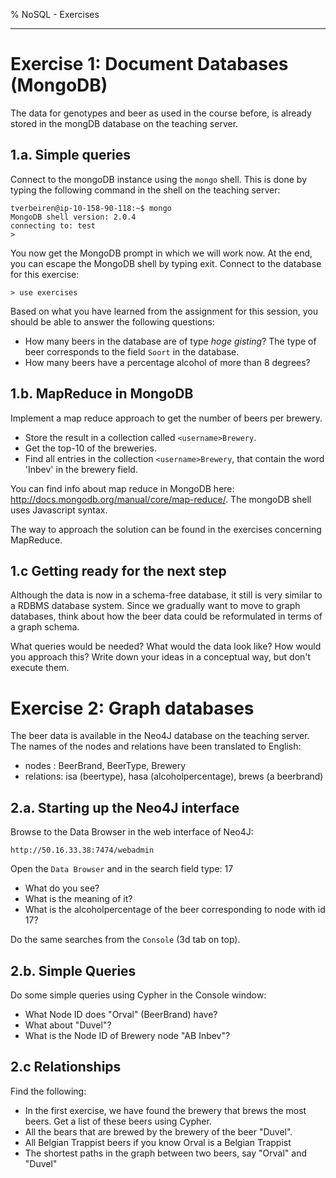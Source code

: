 % NoSQL - Exercises

- - -

# Exercise 1: Document Databases (MongoDB)

The data for genotypes and beer as used in the course before, is already stored in the mongDB database on the teaching server.


## 1.a. Simple queries

Connect to the mongoDB instance using the `mongo` shell. This is done by typing the following command in the shell on the teaching server:

    tverbeiren@ip-10-158-90-118:~$ mongo
    MongoDB shell version: 2.0.4
    connecting to: test
    > 

You now get the MongoDB prompt in which we will work now. At the end, you can escape the MongoDB shell by typing exit. Connect to the database for this exercise:

    > use exercises

Based on what you have learned from the assignment for this session, you should be able to answer the following questions:

* How many beers in the database are of type _hoge gisting_? The type of beer corresponds to the field `Soort` in the database.
* How many beers have a percentage alcohol of more than 8 degrees?

## 1.b. MapReduce in MongoDB

Implement a map reduce approach to get the number of beers per brewery. 

* Store the result in a collection called `<username>Brewery`.
* Get the top-10 of the breweries.
* Find all entries in the collection `<username>Brewery`, that contain the word 'Inbev' in the brewery field.

You can find info about map reduce in MongoDB here: <http://docs.mongodb.org/manual/core/map-reduce/>. The mongoDB shell uses Javascript syntax. 

The way to approach the solution can be found in the exercises concerning MapReduce.


## 1.c Getting ready for the next step

Although the data is now in a schema-free database, it still is very similar to a RDBMS database system. Since we gradually want to move to graph databases, think about how the beer data could be reformulated in terms of a graph schema.

What queries would be needed? What would the data look like? How would you approach this? Write down your ideas in a conceptual way, but don't execute them.


# Exercise 2: Graph databases

The beer data is available in the Neo4J database on the teaching server. The names of the nodes and relations have been translated to English:

* nodes : BeerBrand, BeerType, Brewery
* relations: isa (beertype), hasa (alcoholpercentage), brews (a beerbrand)


## 2.a. Starting up the Neo4J interface

Browse to the Data Browser in the web interface of Neo4J:

    http://50.16.33.38:7474/webadmin

Open the `Data Browser` and in the search field type: 17

* What do you see?
* What is the meaning of it?
* What is the alcoholpercentage of the beer corresponding to node with id 17?

Do the same searches from the `Console` (3d tab on top).

## 2.b. Simple Queries 

Do some simple queries using Cypher in the Console window:

* What Node ID does "Orval" (BeerBrand) have?
* What about "Duvel"?
* What is the Node ID of Brewery node "AB Inbev"?


## 2.c Relationships

Find the following:

* In the first exercise, we have found the brewery that brews the most beers. Get a list of these beers using Cypher.
* All the bears that are brewed by the brewery of the beer "Duvel".
* All Belgian Trappist beers if you know Orval is a Belgian Trappist
* The shortest paths in the graph between two beers, say "Orval" and "Duvel"

